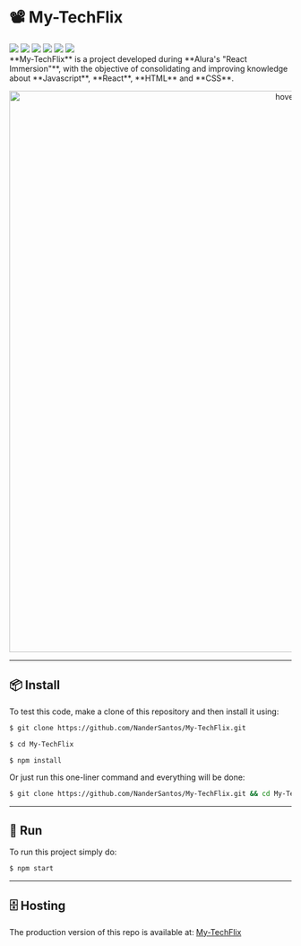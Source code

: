 #	📽️	My-TechFlix

<div align="left">
    <img src="https://img.shields.io/badge/language-javascript-yellow">
    <img src="https://img.shields.io/badge/frontend-react-brightgreen">
    <img src="https://img.shields.io/badge/backend-json--server-brightgreen">
    <img src="https://img.shields.io/badge/web-html-red">
    <img src="https://img.shields.io/badge/style-css-blue">
    <img src="https://img.shields.io/badge/license-MIT-blueviolet">
</div>
**My-TechFlix** is a project developed during **Alura's "React Immersion"**, with the objective of consolidating and improving knowledge about **Javascript**, **React**, **HTML** and **CSS**.

<p align="center">
  <img src="resources/gif.gif" width="1000" title="hover text">
</p>

---

##	📦	Install

To test this code, make a clone of this repository and then install it using:

```bash
$ git clone https://github.com/NanderSantos/My-TechFlix.git

$ cd My-TechFlix

$ npm install
```

Or just run this one-liner command and everything will be done:

```bash
$ git clone https://github.com/NanderSantos/My-TechFlix.git && cd My-TechFlix && npm install
```

---

##	🏃	Run

To run this project simply do:

```bash
$ npm start
```

---

##	🗄️	Hosting

The production version of this repo is available at: [My-TechFlix](https://my-tech-flix.vercel.app/)